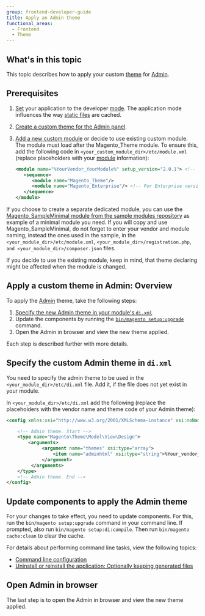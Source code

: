 ```yaml
---
group: frontend-developer-guide
title: Apply an Admin theme
functional_areas:
  - Frontend
  - Theme
---
```


## What's in this topic

This topic describes how to apply your custom [theme](https://glossary.magento.com/theme) for [Admin](https://glossary.magento.com/magento-admin).

## Prerequisites

1. [Set](https://devdocs.magento.com/guides/v2.4/config-guide/cli/config-cli-subcommands-mode.html) your application to the developer [mode](https://devdocs.magento.com/guides/v2.4/config-guide/bootstrap/magento-modes.html). The application mode influences the way [static files](https://glossary.magento.com/static-files) are cached.
1. [Create a custom theme for the Admin panel](../themes/create-admin.md).
1. [Add a new custom module](https://developer.adobe.com/commerce/php/development/build/) or decide to use existing custom module. The module must load after the Magento_Theme module. To ensure this, add the following code in `<your_custom_module_dir>/etc/module.xml` (replace placeholders with your [module](https://glossary.magento.com/module) information):

   ```xml
   <module name="%YourVendor_YourModule%" setup_version="2.0.1"> <!-- Example: "Magento_Backend" -->
      <sequence>
         <module name="Magento_Theme"/>
         <module name="Magento_Enterprise"/> <!-- For Enterprise versions only -->
      </sequence>
   </module>
   ```

<InlineAlert variant="info" slots="text"/>

If you choose to create a separate dedicated module, you can use the [Magento_SampleMinimal module from the sample modules repository](https://github.com/magento/magento2-samples/tree/master/sample-module-minimal) as example of a minimal module you need. If you will copy and use Magento_SampleMinimal, do not forget to enter your vendor and module naming, instead the ones used in the sample, in the `<your_module_dir>/etc/module.xml`, `<your_module_dir>/registration.php`, `and <your_module_dir>/composer.json` files.

If you decide to use the existing module, keep in mind, that theme declaring might be affected when the module is changed.

## Apply a custom theme in Admin: Overview

To apply the [Admin](https://glossary.magento.com/admin) theme, take the following steps:

1. [Specify the new Admin theme in your module's `di.xml`](#specify-the-custom-admin-theme-in-dixml)
1. Update the components by running the [`bin/magento setup:upgrade`](https://devdocs.magento.com/guides/v2.4/install-gde/install/cli/install-cli-uninstall.html#instgde-install-keep) command.
1. Open the Admin in browser and view the new theme applied.

Each step is described further with more details.

## Specify the custom Admin theme in `di.xml`

You need to specify the admin theme to be used in the `<your_module_dir>/etc/di.xml` file. Add it, if the file does not yet exist in your module.

In `<your_module_dir>/etc/di.xml` add the following (replace the placeholders with the vendor name and theme code of your Admin theme):

```xml
<config xmlns:xsi="http://www.w3.org/2001/XMLSchema-instance" xsi:noNamespaceSchemaLocation="urn:magento:framework:ObjectManager/etc/config.xsd">

    <!-- Admin theme. Start -->
    <type name="Magento\Theme\Model\View\Design">
        <arguments>
             <argument name="themes" xsi:type="array">
                 <item name="adminhtml" xsi:type="string">%Your_vendor_dir%/%your_theme_code%</item> <!-- Example: "Magento/backend" -->
             </argument>
         </arguments>
    </type>
    <!-- Admin theme. End -->
</config>
```

## Update components to apply the Admin theme

For your changes to take effect, you need to update components. For this,
run the `bin/magento setup:upgrade` command in your command line. If prompted, also run `bin/magento setup:di:compile`. Then run `bin/magento cache:clean` to clear the cache.

For details about performing command line tasks, view the following topics:

-  [Command line configuration](https://devdocs.magento.com/guides/v2.4/config-guide/cli/config-cli.html)
-  [Uninstall or reinstall the application: Optionally keeping generated files](https://devdocs.magento.com/guides/v2.4/install-gde/install/cli/install-cli-subcommands-db-upgr.html)

## Open Admin in browser

The last step is to open the Admin in browser and view the new theme applied.
